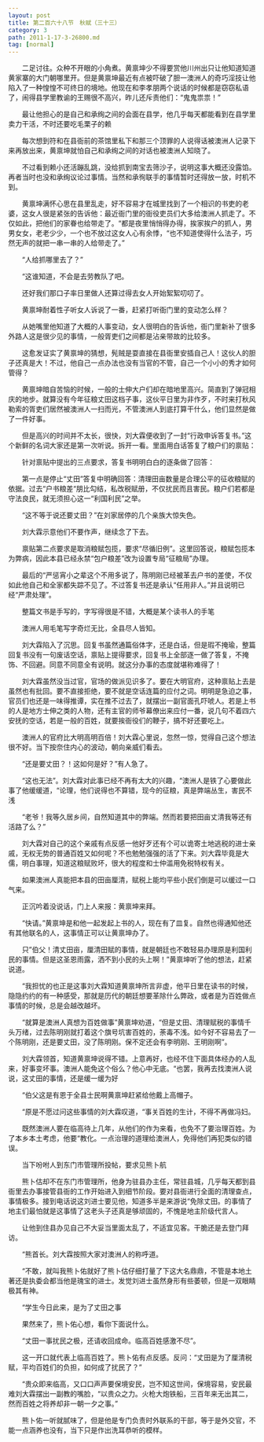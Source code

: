 ```yaml
---
layout: post
title: 第二百六十八节　秋赋（三十三）
category: 3
path: 2011-1-17-3-26800.md
tag: [normal]
---
```


　　二足讨往。众种不开眼的小角煮。黄禀坤少不得要赏他川州出只让他知道知道黄家寨的大门朝哪里开。但是黄禀坤最近有点被吓破了胆一澳洲人的奇巧淫技让他陷入了一种惶惶不可终日的境地。他现在和李孝朋两个说话的时候都是窃窃私语了，闹得县学里教谕的王赐很不高兴，昨儿还斥责他们：“鬼鬼祟祟！”

　　最让他担心的是自己和承绚之间的会面在县学，他几乎每天都能看到在县学里卖力干活，不时还要吃毛栗子的赖

　　每次想到符和在县衙前的茶馆里私下和那三个顶罪的人说得话被澳洲人记录下来再放出来，黄禀坤就怕自己和承绚之间的对话也被澳洲人知晓了。

　　不过看到赖小还活蹦乱跳，没给抓到南宝去筛沙子，说明这事大概还没露馅。再者当时也没和承绚议论过事情。当然和承徇联手的事情暂时还得放一放，时机不到。

　　黄禀坤满怀心思在县里乱走，好不容易才在城里找到了一个相识的书吏的老婆，这女人很是紧张的告诉他：最近衙门里的衙役吏员们大多给澳洲人抓走了。不仅如此，把他们的家眷也给带走了。“都是夜里悄悄得办得，挨家挨户的抓人，男男女女，老老少少，一个也不放过这女人心有余悸，“也不知道使得什么法子，巧然无声的就把一串一串的人给带走了。”

　　“人给抓哪里去了？”

　　“这谁知道，不会是去劳教队了吧。

　　还好我们那口子率日里做人还算过得去女人开始絮絮叨叨了。

　　黄禀坤耐着性子听女人诉说了一番，赶紧打听衙门里的变动怎么样？

　　从她嘴里他知道了大概的人事变动，女人很明白的告诉他，衙门里新补了很多外路人这是很少见的事情，一般胥吏们之间都是沾亲带故的比较多。

　　这愈发证实了黄禀坤的猜想，髡贼是耍直接在县衙里安插自己人！这伙人的胆子还真是大！不过，他自己一点办法也没有当官的不管，自己一个小小的秀才如何管得？

　　黄禀坤暗自苦恼的时候，一般的士伸大户们却在暗地里高兴。简直到了弹冠相庆的地步。就算没有今年征粮丈田这档子事，这伙平日里为非作歹，不时来打秋风勒索的胥吏们居然被澳洲人一扫而光，不管澳洲人到底打算干什么，他们显然是做了一件好事。

　　但是高兴的时间并不太长，很快，刘大霖便收到了一封“行政申诉答复书。”这个新鲜的名词大家还是第一次听说。拆开一看。里面用白话答复了粮户们的禀贴：

　　针对禀贴中提出的三点要求，答复书明明白白的逐条做了回答：

　　第一点是停止“丈田”答复中明确回答：清理田亩数量是合理公平的征收粮赋的依据。过去“户书粮差“朋比勾结，私改税赋册，不仅扰民而且害民。粮户们若都是守法良民，就无须担心这一“利国利民”之举。

　　“这不等于说还要丈田？”在刘家居停的几个亲族大惊失色。

　　刘大霖示意他们不要作声，继续念了下去。

　　禀贴第二点要求是取消粮赋包揽，要求“尽循旧例”。这里回答说，粮赋包揽本为弊病，因此本县已经永禁“包户粮差”改为设置专局“征粮局”办理。

　　最后的“严惩宵小之辈这个不用多说了，陈明刚已经被革去户书的差使，不仅如此他自己和全家都失踪不见了。不过答复书还是承认“任用非人。”并且说明已经“严肃处理”。

　　整篇文书是手写的，字写得很是不错，大概是某个读书人的手笔

　　澳洲人用毛笔写字奇烂无比，全县尽人皆知。

　　刘大霖陷入了沉思。回复书虽然通篇俗体字，还是白话，但是瑕不掩瑜，整篇回复书没有一句废话空话，禀贴上提得要求，回复书上全部逐一做了答复，不掩饰、不回避。同意不同意全有说明。就这分办事的态度就堪称难得了！

　　刘大霖虽然没当过官，官场的做派见识多了。要在大明官府，这种禀贴上去是虽然也有批回。要不直接拒绝，要不就是空话连篇的应付之词。明明是急迫之事，官员们也还是一味得推谭，实在推不过去了，就摆出一副官面孔吓唬人。若是上书的人是地方士伸之类的人物，还有主官的师爷幕僚出来应付一番，说几句不着四六安抚的空话，若是一般的百姓，就要挨衙役们的鞭子，搞不好还要吃上。

　　澳洲人的官府比大明高明百倍！刘大霖心里说，忽然一惊，觉得自己这个想法很不好。当下按奈住内心的波动，朝向亲威们看去。

　　“还是要丈田？！这如何是好？”有人急了。

　　“这也无法”。刘大霖对此事已经不再有太大的兴趣，“澳洲人是铁了心要做此事了他缓缓道，“论理，他们说得也不算错，现今的征粮，真是弊端丛生，害民不浅

　　“老爷！我等久居乡间，自然知道其中的弊端。然而若要把田亩丈清我等还有活路了么？”

　　刘大霖对自己的这个亲戚有点反感一他好歹还有个可以诡寄土地逃税的进士亲戚，无权无势的普通百姓又如何呢？不也勉勉强强的活了下来。刘大霖毕竟是大儒，明白事理，知道这粮赋败坏，很大的程度和士仲滥用免税特权有关。

　　如果澳洲人真能把本县的田亩厘清，赋税上能均平些小民们倒是可以缓过一口气来。

　　正沉吟着没说话，门上人来报：黄禀坤来拜。

　　“快请。”黄禀坤是和他一起发起上书的人，现在有了皿复。自然也得通知他还有其他联名的人，这事情正可以让黄禀坤办了。

　　只”伯父！清丈田亩，厘清田赋的事情，就是朝廷也不敢轻易办理原是利国利民的事情。但是这圣恩雨露，洒不到小民的头上啊！”黄禀坤听了他的想法，赶紧说道。

　　“我担忧的也正是这事刘大霖知道黄禀坤所言非虚，他平日里在读书的时候，隐隐约约的有一种感受，那就是历代的朝廷想要革除什么弊政，或者是为百姓做点事情的时候，总是会越改越坏。

　　“就算是澳洲人真想为百姓做事”黄禀坤劝道，“但是丈田、清理赋税的事情千头万绪，过去陈明刚就打着这个旗号坑害百姓的，荼毒不浅。如今好不容易去了一个陈明刚，还是要丈田，没了陈明刚。保不定还会有李明刚、王明刚啊”。

　　刘大霖领首，知道黄禀坤说得不错。上意再好，也经不住下面具体经办的人乱来，好事变坏事。澳洲人能免这个俗么？他心中无底。“也罢，我再去找澳洲人说说，这丈田的事情，还是缓一缓为好

　　“伯父这是有恩于全县士民啊黄禀坤赶紧给他戴上高帽子。

　　“原是不愿过问这些事情的刘大霖叹道，“事关百姓的生计，不得不再做冯妇。

　　既然澳洲人要在临高待上几年，从他们的作为来看，也免不了要治理百姓。为了本乡本土考虑，他要“教化。一点治理的道理给澳洲人，免得他们再犯类似的错误。

　　当下吩咐人到东门市管理所投帖，要求见熊卜航

　　熊卜估却不在东门市管理所，他身为驻县办主任，常驻县城，几乎每天都到县衙里去办事接管县衙的工作开始进入到细节阶段。要对县衙进行全面的清理查点，事情极多。接到电话说这刘进士要见他，知道多半是来游说“免除丈田。的事情了地主们最怕就是这事情了这老头子还真是够顽固的，不愧是地主阶级代言人。

　　让他到住县办见自己不大妥当里面太乱了，不适宜见客。干脆还是去登门拜访。

　　“熊首长。刘大霖按照大家对澳洲人的称呼道。

　　“不敢，就叫我熊卜佑就好了熊卜估仔细打量了下这大名鼎鼎，不管是本地土著还是执委会都当他是瑰宝的进士。发觉刘进士虽然身形有些萎顿，但是一双眼睛极其有神。

　　“学生今日此来，是为了丈田之事

　　果然来了，熊卜佑心想，看你下面说什么。

　　“丈田一事扰民之极，还请收回成命。临高百姓感激不尽”。

　　这一开口就代表上临高百姓了。熊卜佑有点反感。反问：“丈田是为了厘清税赋，平均百姓们的负担，如何成了扰民了？”

　　“贵众即来临高，又口口声声要保境安民，岂不知这世间，保境容易，安民最难刘大霖摆出一副教的嘴脸，“以贵众之力。火枪大炮铁船，三百年来无出其二，然而百姓之将养却非一朝一夕之事。”

　　熊卜佑一听就腻味了，但是他是专门负责时外联系的干部，等于是外交官，不能一点涵养也没有，当下只是作出洗耳恭听的模样。